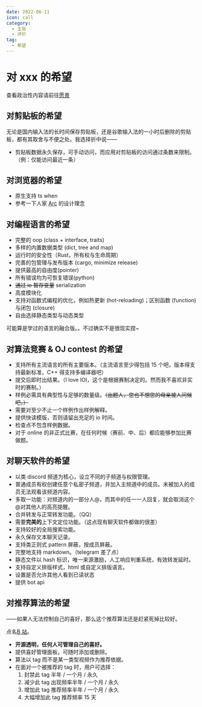 ```yaml
---
date: 2022-06-11
icon: call
category:
  - 主张
  - 评价
tag:
  - 希望
---
```


# 对 xxx 的希望

查看政治性内容请前往[愿景](./wish.md)

## 对剪贴板的希望

无论是国内输入法的长时间保存剪贴板，还是谷歌输入法的一小时后删除的剪贴板，都有其取舍与不便之处。我选择折中说——

- 剪贴板数据永久保存<Badge type="tip" text="仅文本数据" />，可手动访问，而应用对剪贴板的访问通过条数来限制。（例：仅能访问最近一条）

## 对浏览器的希望

- 原生支持 ts when
- 参考一下人家 [Arc](https://type.cyhsu.xyz/2022/08/arc/) 的设计理念

## 对编程语言的希望

- 完整的 oop (class + interface, traits)
- 多样的内置数据类型 (dict, tree and map)
- 运行时的安全性（Rust，所有权与生命周期）
- 完善的包管理与发布版本 (cargo, minimize release)
- 提供最高的自由度(pointer)
- 所有错误均为可恢复错误(python)
- ~~通过 io 暂存变量~~ serialization
- 高度模块化
- 支持对函数式编程的优化，例如热更新 (hot-reloading)；区别函数 (function) 与闭包 (closure)
- 自由选择静态类型与动态类型

可能算是学过的语言的融合版。。不过确实不是很现实捏~

## 对算法竞赛 & OJ contest 的希望

- 支持所有主流语言的所有主要版本。（主流语言至少得包括 15 个吧，版本得支持最新标准，C++ 得支持多编译器吧）
- 提交后即时出结果。（I love IOI，这个是根据赛制决定的。然而我不喜欢非实时的赛制。）
- 样例必需具有典型性与足够的数量级。~~（出题人，您也不想您的母亲被人问候吧，）~~
- 需要对至少不止一个样例作出样例解释。
- 提供快读模版，否则请留出充足的 io 时间。
- 检查点不包含样例数据。
- 对于 online 的非正式比赛，在任何时候（赛前、中、后）都应能够参加比赛做题。

## 对聊天软件的希望

- 以类 discord 频道为核心，设立不同的子频道与权限管理。
- 普通成员有权创建任意个私密子频道，并加入主频道中的成员。未被加入的成员无法观看该频道内容。
- 多取一功能：对频道内的一部分人@，而其中的任一一人回复，就会取消这个@对其他人的高亮提醒。
- 合并转发与正常转发功能。（QQ）
- 需要**完美的**上下文定位功能。（这点现有聊天软件都做的很差）
- 支持较好的全局搜索功能。
- 永久保存文本聊天记录。
- 支持类正则式 pattern 屏蔽，按成员屏蔽。
- 完整地支持 markdown。（telegram 差了点）
- 静态文件以 hash 标识，唯一来源激励，人工响应判重系统，有效转发延时。
- 支持自定义排版样式，html 或自定义排版语言。
- 设置是否允许其他人看到已读状态
- 提供 bot api

## 对推荐算法的希望

<div class="subtitle">——如果人无法控制自己的喜好，那么这个推荐算法还是赶紧死掉比较好。</div>

点名[B 站](https://www.bilibili.com)。

- **开源透明，任何人可管理自己的喜好。**
- 提供喜好管理面板，可随时添加或删除。
- 算法以 tag 而不是某一类型视频作为推荐依据。
- 在面对一个被推荐的 tag 时，用户可选择：
  1. 封禁此 tag 半年 / 一个月 / 永久
  2. 减少此 tag 出现频率半年 / 一个月 / 永久
  3. 增加此 tag 推荐频率半年 / 一个月 / 永久
  4. 大幅增加此 tag 推荐频率 15 天

<!-- ## 对登录验证的希望
类似*以 Google 账号登录* 这种模式是非常好的，免去了繁琐的注册过程。但是 Google 会禁止不符合 Google 安全标准的网站使用它们的 API？ -->
